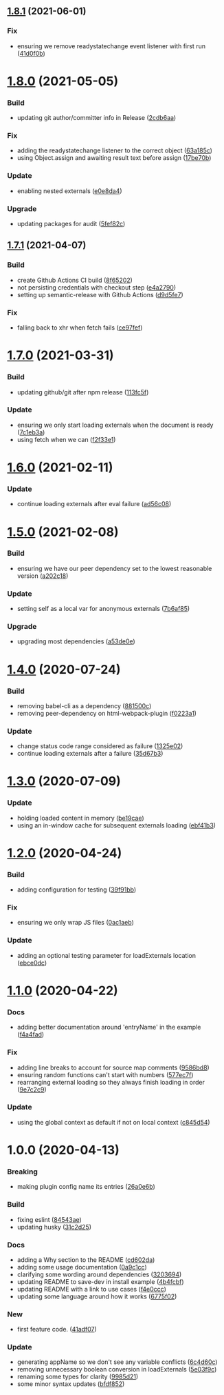 ## [1.8.1](https://github.com/WTW-IM/isolated-externals-plugin/compare/v1.8.0...v1.8.1) (2021-06-01)


### Fix

* ensuring we remove readystatechange event listener with first run ([41d0f0b](https://github.com/WTW-IM/isolated-externals-plugin/commit/41d0f0b3f9a806afe2a7012a2edee6a538f671db))

# [1.8.0](https://github.com/WTW-IM/isolated-externals-plugin/compare/v1.7.1...v1.8.0) (2021-05-05)


### Build

* updating git author/committer info in Release ([2cdb6aa](https://github.com/WTW-IM/isolated-externals-plugin/commit/2cdb6aa2079c2ef2a9766c8edcbaa539aad36168))

### Fix

* adding the readystatechange listener to the correct object ([63a185c](https://github.com/WTW-IM/isolated-externals-plugin/commit/63a185cd2de8f98433a8e3c72b58adbff705c4f3))
* using Object.assign and awaiting result text before assign ([17be70b](https://github.com/WTW-IM/isolated-externals-plugin/commit/17be70bef30735ba5212ec4b9f5e3109f61b2808))

### Update

* enabling nested externals ([e0e8da4](https://github.com/WTW-IM/isolated-externals-plugin/commit/e0e8da4d2a35d330d819b699c34fc6ab232e349d))

### Upgrade

* updating packages for audit ([5fef82c](https://github.com/WTW-IM/isolated-externals-plugin/commit/5fef82cbcec361fe6747dd32de231f9e634c2eab))

## [1.7.1](https://github.com/WTW-IM/isolated-externals-plugin/compare/v1.7.0...v1.7.1) (2021-04-07)


### Build

* create Github Actions CI build ([8f65202](https://github.com/WTW-IM/isolated-externals-plugin/commit/8f65202c132436ebeffdec78efb3ac8b1269757c))
* not persisting credentials with checkout step ([e4a2790](https://github.com/WTW-IM/isolated-externals-plugin/commit/e4a2790966c858b3218f6c00015deca50ca36926))
* setting up semantic-release with Github Actions ([d9d5fe7](https://github.com/WTW-IM/isolated-externals-plugin/commit/d9d5fe7a5c351f0e436f84c27154f190c1b77c66))

### Fix

* falling back to xhr when fetch fails ([ce97fef](https://github.com/WTW-IM/isolated-externals-plugin/commit/ce97fef6623b4ebc05f1434dc738a44de165ab39))

# [1.7.0](https://github.com/WTW-IM/isolated-externals-plugin/compare/v1.6.0...v1.7.0) (2021-03-31)


### Build

* updating github/git after npm release ([113fc5f](https://github.com/WTW-IM/isolated-externals-plugin/commit/113fc5f2e9d798334564cf264df2a9b90e796d03))

### Update

* ensuring we only start loading externals when the document is ready ([7c1eb3a](https://github.com/WTW-IM/isolated-externals-plugin/commit/7c1eb3a5395e8f75af395099be5209c49945d589))
* using fetch when we can ([f2f33e1](https://github.com/WTW-IM/isolated-externals-plugin/commit/f2f33e15a28f569503487d86297cd2abb081b7d7))

# [1.6.0](https://github.com/WTW-IM/isolated-externals-plugin/compare/v1.5.0...v1.6.0) (2021-02-11)


### Update

* continue loading externals after eval failure ([ad56c08](https://github.com/WTW-IM/isolated-externals-plugin/commit/ad56c089e7b76425b07cb2c1c2a0c53e7e4d37d0))

# [1.5.0](https://github.com/WTW-IM/isolated-externals-plugin/compare/v1.4.0...v1.5.0) (2021-02-08)


### Build

* ensuring we have our peer dependency set to the lowest reasonable version ([a202c18](https://github.com/WTW-IM/isolated-externals-plugin/commit/a202c1865cf6cd27dd9c4456776661d809aa6103))

### Update

* setting self as a local var for anonymous externals ([7b6af85](https://github.com/WTW-IM/isolated-externals-plugin/commit/7b6af85e437566d4e027bc1f799bac5703794604))

### Upgrade

* upgrading most dependencies ([a53de0e](https://github.com/WTW-IM/isolated-externals-plugin/commit/a53de0e75414928960701c44f6cef73b59f51068))

# [1.4.0](https://github.com/WTW-IM/isolated-externals-plugin/compare/v1.3.0...v1.4.0) (2020-07-24)


### Build

* removing babel-cli as a dependency ([881500c](https://github.com/WTW-IM/isolated-externals-plugin/commit/881500cd0c56672415613a1211ab7aa02b1da63b))
* removing peer-dependency on html-webpack-plugin ([f0223a1](https://github.com/WTW-IM/isolated-externals-plugin/commit/f0223a18f0b1b8df3ab53a6335eb82bdbd958f40))

### Update

* change status code range considered as failure ([1325e02](https://github.com/WTW-IM/isolated-externals-plugin/commit/1325e028fd55d3ff5121fbd88d1ce933b2837fc1))
* continue loading externals after a failure ([35d67b3](https://github.com/WTW-IM/isolated-externals-plugin/commit/35d67b3278bc9701c01fa1c11a354cb010a74b5a))

# [1.3.0](https://github.com/WTW-IM/isolated-externals-plugin/compare/v1.2.0...v1.3.0) (2020-07-09)


### Update

* holding loaded content in memory ([be19cae](https://github.com/WTW-IM/isolated-externals-plugin/commit/be19cae7e96eeeee0d6131346cfc83a19d920025))
* using an in-window cache for subsequent externals loading ([ebf41b3](https://github.com/WTW-IM/isolated-externals-plugin/commit/ebf41b3f4a19205e747fd5487955b8188a3e9a8b))

# [1.2.0](https://github.com/WTW-IM/isolated-externals-plugin/compare/v1.1.0...v1.2.0) (2020-04-24)


### Build

* adding configuration for testing ([39f91bb](https://github.com/WTW-IM/isolated-externals-plugin/commit/39f91bb126e3d05ee90aad06ee8e27032afb79f2))

### Fix

* ensuring we only wrap JS files ([0ac1aeb](https://github.com/WTW-IM/isolated-externals-plugin/commit/0ac1aeb7178b83b1c505fd31e870496c6071ae3e))

### Update

* adding an optional testing parameter for loadExternals location ([ebce0dc](https://github.com/WTW-IM/isolated-externals-plugin/commit/ebce0dc0b2794abc96f2c575885cba9b3dc1435c))

# [1.1.0](https://github.com/WTW-IM/isolated-externals-plugin/compare/v1.0.0...v1.1.0) (2020-04-22)


### Docs

* adding better documentation around 'entryName' in the example ([f4a4fad](https://github.com/WTW-IM/isolated-externals-plugin/commit/f4a4fad2d8168493ce10673fc2eba9e5fb297aa0))

### Fix

* adding line breaks to account for source map comments ([9586bd8](https://github.com/WTW-IM/isolated-externals-plugin/commit/9586bd854b11b1e8359a73db77a224ec228e2b0a))
* ensuring random functions can't start with numbers ([577ec7f](https://github.com/WTW-IM/isolated-externals-plugin/commit/577ec7f57ed873f8026ef7d6e8dfd902f3a15f6f))
* rearranging external loading so they always finish loading in order ([9e7c2c9](https://github.com/WTW-IM/isolated-externals-plugin/commit/9e7c2c9461bf645846abf82c44449e0116f8a66e))

### Update

* using the global context as default if not on local context ([c845d54](https://github.com/WTW-IM/isolated-externals-plugin/commit/c845d5406afe2a42e0f7c7140a4b51c854f24f67))

# 1.0.0 (2020-04-13)


### Breaking

* making plugin config name its entries ([26a0e6b](https://github.com/WTW-IM/isolated-externals-plugin/commit/26a0e6b21cf5776488db06e0f00ce0e806493def))

### Build

* fixing eslint ([84543ae](https://github.com/WTW-IM/isolated-externals-plugin/commit/84543aef293c7b0279a0729dd7a8e2e608d2876e))
* updating husky ([31c2d25](https://github.com/WTW-IM/isolated-externals-plugin/commit/31c2d25a31e4b633bdc66656ad0895d7f2628ebd))

### Docs

* adding a Why section to the README ([cd602da](https://github.com/WTW-IM/isolated-externals-plugin/commit/cd602da7042f2be5acf3eafb8bb9ecb4a8b6bb24))
* adding some usage documentation ([0a9c1cc](https://github.com/WTW-IM/isolated-externals-plugin/commit/0a9c1cce52ccbb7d3d1d84b3986320d72288cb42))
* clarifying some wording around dependencies ([3203694](https://github.com/WTW-IM/isolated-externals-plugin/commit/3203694eae22b90ec20759a8cc4a4d36d5289adb))
* updating README to save-dev in install example ([4b4fcbf](https://github.com/WTW-IM/isolated-externals-plugin/commit/4b4fcbf71615b93a8aca1e19c96c5fc1c50f0351))
* updating README with a link to use cases ([f4e0ccc](https://github.com/WTW-IM/isolated-externals-plugin/commit/f4e0ccc83ee3b92d38daca8440afa7780019d739))
* updating some language around how it works ([6775f02](https://github.com/WTW-IM/isolated-externals-plugin/commit/6775f0201099b6a7fac8cd93dd3dc63d2e76a732))

### New

* first feature code. ([41adf07](https://github.com/WTW-IM/isolated-externals-plugin/commit/41adf07c6373b8da1e7c0f8f71f59a98f59fb568))

### Update

* generating appName so we don't see any variable conflicts ([6c4d60c](https://github.com/WTW-IM/isolated-externals-plugin/commit/6c4d60c2d152861475e3017d86a33f1f73aece85))
* removing unnecessary boolean conversion in loadExternals ([5e03f9c](https://github.com/WTW-IM/isolated-externals-plugin/commit/5e03f9c90c4405700e18ed28108ea2329ef9096b))
* renaming some types for clarity ([9985d21](https://github.com/WTW-IM/isolated-externals-plugin/commit/9985d219b266e0bad30acdd36088c9294c5bdc50))
* some minor syntax updates ([bfdf852](https://github.com/WTW-IM/isolated-externals-plugin/commit/bfdf852c2652d202f5c1836084574387cab15fd5))
